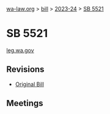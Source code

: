 [wa-law.org](/) > [bill](/bill/) > [2023-24](/bill/2023-24/) > [SB 5521](/bill/2023-24/sb/5521/)

# SB 5521
[leg.wa.gov](https://app.leg.wa.gov/billsummary?BillNumber=5521&Year=2023&Initiative=false)

## Revisions
* [Original Bill](1/)

## Meetings